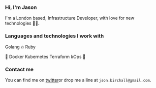 ### Hi, I'm Jason

I'm a London based, Infrastructure Developer, with love for new technologies 👨‍💻.

### Languages and technologies I work with

Golang 🔥 Ruby

🌟 Docker Kubernetes Terraform kOps 🌟

### Contact me

You can find me on [twitter](https://twitter.com/jsonbirchall)or drop me a line at `json.birchall@gmail.com`.
<!--
**jasonBirchall/jasonBirchall** is a ✨ _special_ ✨ repository because its `README.md` (this file) appears on your GitHub profile.

Here are some ideas to get you started:

- 🔭 I’m currently working on ...
- 🌱 I’m currently learning ...
- 👯 I’m looking to collaborate on ...
- 🤔 I’m looking for help with ...
- 💬 Ask me about ...
- 📫 How to reach me: ...
- 😄 Pronouns: ...
- ⚡ Fun fact: ...
-->

